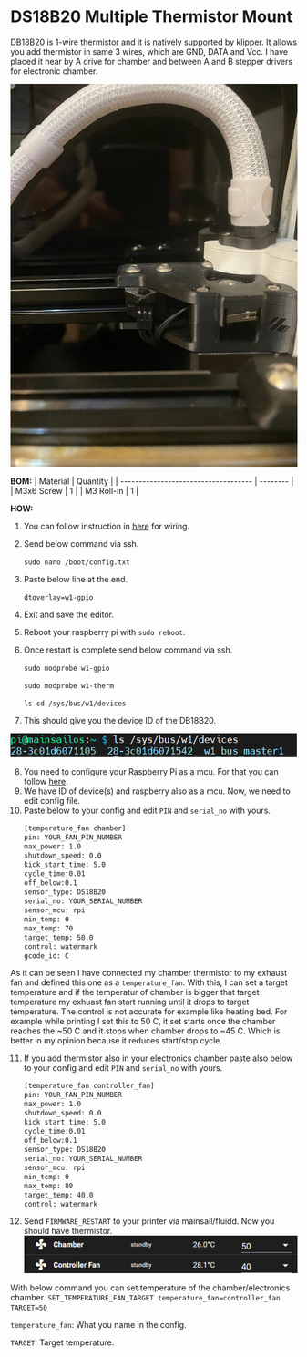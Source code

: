 # DS18B20 Multiple Thermistor Mount
 
 DB18B20 is 1-wire thermistor and it is natively supported by klipper. It allows you add thermistor in same 3 wires, which are GND, DATA and Vcc.
 I have placed it near by A drive for chamber and between A and B stepper drivers for electronic chamber. 
 
 ![alt text](Images/ph.jpeg)
 
 **BOM:**
 | Material               				| Quantity |
 | ------------------------------------ | -------- |
 | M3x6 Screw							|        1 |
 | M3 Roll-in 							|        1 |
 
 **HOW:**
 1. You can follow instruction in [here](https://www.circuitbasics.com/raspberry-pi-ds18b20-temperature-sensor-tutorial/) for wiring.
 2. Send below command via ssh.

     ```sudo nano /boot/config.txt```
 
 3. Paste below line at the end.

    ```dtoverlay=w1-gpio```

 4. Exit and save the editor.
 5. Reboot your raspberry pi with ```sudo reboot```.
 6. Once restart is complete send below command via ssh.
 
    ```sudo modprobe w1-gpio```

     ```sudo modprobe w1-therm```

    ```ls cd /sys/bus/w1/devices```

7. This should give you the device ID of the DB18B20.

![alt text](Images/ssh1.png)

8. You need to configure your Raspberry Pi as a mcu. For that you can follow [here](https://www.klipper3d.org/RPi_microcontroller.html).
9. We have ID of device(s) and raspberry also as a mcu. Now, we need to edit config file.
10. Paste below to your config and edit ```PIN``` and  ```serial_no``` with yours.
    ```## Exhaust Fan  
    [temperature_fan chamber]
    pin: YOUR_FAN_PIN_NUMBER
    max_power: 1.0
    shutdown_speed: 0.0
    kick_start_time: 5.0
    cycle_time:0.01
    off_below:0.1
    sensor_type: DS18B20
    serial_no: YOUR_SERIAL_NUMBER  
    sensor_mcu: rpi
    min_temp: 0
    max_temp: 70
    target_temp: 50.0
    control: watermark
    gcode_id: C
As it can be seen I have connected my chamber thermistor to my exhaust fan and defined this one as a ```temperature_fan```. With this, I can set a target temperature and if the temperatur of chamber is bigger that target temperature my exhuast fan start running until it drops to target temperature. The control is not accurate for example like heating bed. For example while printing I set this to 50 C, it set starts once the chamber reaches the ~50 C and it stops when chamber drops to ~45 C. Which is better in my opinion because it reduces start/stop cycle.

11. If you add thermistor also in your electronics chamber paste also below to your config and edit ```PIN``` and ```serial_no``` with yours.
    ```## Electronics Fan 
    [temperature_fan controller_fan]
    pin: YOUR_FAN_PIN_NUMBER
    max_power: 1.0
    shutdown_speed: 0.0
    kick_start_time: 5.0
    cycle_time:0.01
    off_below:0.1
    sensor_type: DS18B20
    serial_no: YOUR_SERIAL_NUMBER   
    sensor_mcu: rpi
    min_temp: 0
    max_temp: 80
    target_temp: 40.0
    control: watermark

12. Send ```FIRMWARE_RESTART``` to your printer via mainsail/fluidd. Now you should have thermistor.
 ![alt text](Images/ss1.png)
 
With below command you can set temperature of the chamber/electronics chamber.
```SET_TEMPERATURE_FAN_TARGET temperature_fan=controller_fan TARGET=50```

```temperature_fan```: What you name in the config.

```TARGET```: Target temperature.



